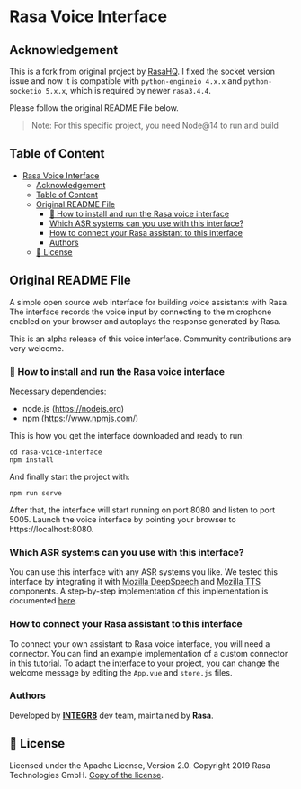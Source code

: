# Rasa Voice Interface

## Acknowledgement
This is a fork from original project by [RasaHQ](https://github.com/RasaHQ/rasa-voice-interface). I fixed the socket version issue and now it is compatible with `python-engineio 4.x.x` and `python-socketio 5.x.x`, which is required by newer `rasa3.4.4`.

Please follow the original README File below.

> Note: For this specific project, you need Node@14 to run and build

## Table of Content
- [Rasa Voice Interface](#rasa-voice-interface)
  - [Acknowledgement](#acknowledgement)
  - [Table of Content](#table-of-content)
  - [Original README File](#original-readme-file)
    - [🤖 How to install and run the Rasa voice interface](#-how-to-install-and-run-the-rasa-voice-interface)
    - [Which ASR systems can you use with this interface?](#which-asr-systems-can-you-use-with-this-interface)
    - [How to connect your Rasa assistant to this interface](#how-to-connect-your-rasa-assistant-to-this-interface)
    - [Authors](#authors)
  - [:gift: License](#gift-license)


## Original README File

A simple open source web interface for building voice assistants with
Rasa. The interface records the voice input by connecting to the microphone
enabled on your browser and autoplays the response generated by Rasa.

This is an alpha release of this voice interface. Community contributions
are very welcome.

### 🤖 How to install and run the Rasa voice interface

Necessary dependencies:
- node.js (https://nodejs.org)
- npm (https://www.npmjs.com/)


This is how you get the interface downloaded and ready to run:
```
cd rasa-voice-interface
npm install
```
And finally start the project with:
```
npm run serve
```

After that, the interface will start running on port 8080 and listen to port 5005. Launch
the voice interface by pointing your browser to https://localhost:8080.

### Which ASR systems can you use with this interface?
You can use this interface with any ASR systems you like. We tested this interface by 
integrating it with [Mozilla DeepSpeech](https://github.com/mozilla/DeepSpeech) and [Mozilla TTS](https://github.com/mozilla/TTS) components. A step-by-step implementation of this implementation
is documented [here](https://blog.rasa.com/how-to-build-a-voice-assistant-with-open-source-rasa-and-mozilla-tools/).

### How to connect your Rasa assistant to this interface
To connect your own assistant to Rasa voice interface, you will need a connector. You can find an
example implementation of a custom connector in [this tutorial](https://blog.rasa.com/how-to-build-a-voice-assistant-with-open-source-rasa-and-mozilla-tools/). To adapt the interface to your 
project, you can change the welcome message by editing the `App.vue` and `store.js` files.


### Authors
Developed by [**INTEGR8**](https://www.integr8.com/) dev team, maintained by **Rasa**.


## :gift: License
Licensed under the Apache License, Version 2.0.
Copyright 2019 Rasa Technologies GmbH. [Copy of the license](LICENSE.txt).
